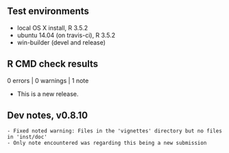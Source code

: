 ## Test environments
* local OS X install, R 3.5.2
* ubuntu 14.04 (on travis-ci), R 3.5.2
* win-builder (devel and release)

## R CMD check results

0 errors | 0 warnings | 1 note

* This is a new release.

## Dev notes, v0.8.10
    - Fixed noted warning: Files in the 'vignettes' directory but no files in 'inst/doc'
    - Only note encountered was regarding this being a new submission